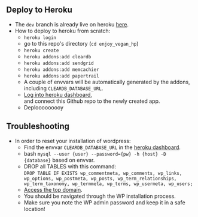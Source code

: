 ## Deploy to Heroku
- The `dev` branch is already live on heroku [here](https://enjoy-vegan.herokuapp.com/).
- How to deploy to heroku from scratch:
  - `heroku login`
  - go to this repo's directory (`cd enjoy_vegan_hp`)
  - `heroku create`
  - `heroku addons:add cleardb`
  - `heroku addons:add sendgrid`
  - `heroku addons:add memcachier`
  - `heroku addons:add papertrail`
  - A couple of envvars will be automatically generated by the addons,  
    including `CLEARDB_DATABASE_URL`.
  - [Log into heroku dashboard](https://dashboard.heroku.com),  
    and connect this Github repo to the newly created app.
  - Deplooooooooy

## Troubleshooting
- In order to reset your installation of wordpress:
  - Find the envvar `CLEARDB_DATABASE_URL` in the [heroku dashboard](https://dashboard.heroku.com).
  - bash `mysql --user {user} --password={pw} -h {host} -D {database}` based on envvar.
  - DROP all TABLES with this command:  
    `DROP TABLE IF EXISTS wp_commentmeta, wp_comments, wp_links, wp_options, wp_postmeta, wp_posts, wp_term_relationships, wp_term_taxonomy, wp_termmeta, wp_terms, wp_usermeta, wp_users;`
  - [Access the top domain](https://enjoy-vegan.herokuapp.com/).
  - You should be navigated through the WP installation process.
  - Make sure you note the WP admin password and keep it in a safe location!

